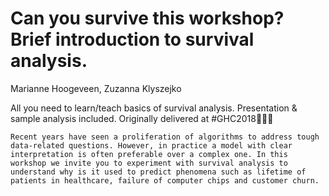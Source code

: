 # Can you survive this workshop? Brief introduction to survival analysis.
Marianne Hoogeveen, Zuzanna Klyszejko

All you need to learn/teach basics of survival analysis. Presentation &amp; sample analysis included. Originally delivered at #GHC2018👩🏾‍💻

```Recent years have seen a proliferation of algorithms to address tough data-related questions. However, in practice a model with clear interpretation is often preferable over a complex one. In this workshop we invite you to experiment with survival analysis to understand why is it used to predict phenomena such as lifetime of patients in healthcare, failure of computer chips and customer churn.```
